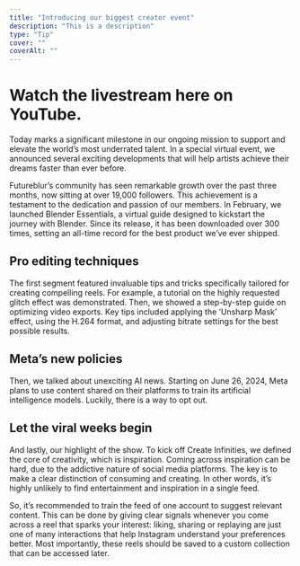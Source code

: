 ```yaml
---
title: "Introducing our biggest creator event"
description: "This is a description"
type: "Tip"
cover: ""
coverAlt: ""
---
```


# Watch the livestream here on YouTube.

Today marks a significant milestone in our ongoing mission to support and elevate the world’s most underrated talent. In a special virtual event, we announced several exciting developments that will help artists achieve their dreams faster than ever before.

Futureblur’s community has seen remarkable growth over the past three months, now sitting at over 19,000 followers. This achievement is a testament to the dedication and passion of our members. In February, we launched Blender Essentials, a virtual guide designed to kickstart the journey with Blender. Since its release, it has been downloaded over 300 times, setting an all-time record for the best product we’ve ever shipped.

## Pro editing techniques
The first segment featured invaluable tips and tricks specifically tailored for creating compelling reels. For example, a tutorial on the highly requested glitch effect was demonstrated. Then, we showed a step-by-step guide on optimizing video exports. Key tips included applying the ‘Unsharp Mask’ effect, using the H.264 format, and adjusting bitrate settings for the best possible results.

## Meta’s new policies

Then, we talked about unexciting AI news. Starting on June 26, 2024, Meta plans to use content shared on their platforms to train its artificial intelligence models. Luckily, there is a way to opt out.

## Let the viral weeks begin

And lastly, our highlight of the show. To kick off Create Infinities, we defined the core of creativity, which is inspiration. Coming across inspiration can be hard, due to the addictive nature of social media platforms. The key is to make a clear distinction of consuming and creating. In other words, it’s highly unlikely to find entertainment and inspiration in a single feed.

So, it’s recommended to train the feed of one account to suggest relevant content. This can be done by giving clear signals whenever you come across a reel that sparks your interest: liking, sharing or replaying are just one of many interactions that help Instagram understand your preferences better. Most importantly, these reels should be saved to a custom collection that can be accessed later.

